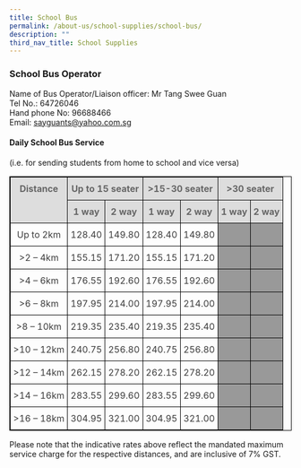 ```yaml
---
title: School Bus
permalink: /about-us/school-supplies/school-bus/
description: ""
third_nav_title: School Supplies
---
```

### School Bus Operator  


Name of Bus Operator/Liaison officer: Mr Tang Swee Guan <br>
Tel No.: 64726046  <br>
Hand phone No: 96688466  <br>
Email: [sayguants@yahoo.com.sg](mailto:sayguants@yahoo.com.sg)

#### Daily School Bus Service 

(i.e. for sending students from home to school and vice versa)

<style type="text/css">
.tg {
    border-color: black;
    border-style: solid;
    border-width: 1px;
    border-collapse: collapse;
    border-spacing: 0;
}
.tg td {
    overflow: hidden;
    padding: 10px 5px;
    word-break: normal;
}
.tg th {
    font-weight: normal;
    overflow: hidden;
    padding: 10px 5px;
    word-break: normal;
}
.tg .tg-a4yv {
    border-color: black;
    border-style: solid;
    border-width: 1px;
    background-color: #DDD;
    color: #666;
    font-weight: bold;
    text-align: center;
    vertical-align: top
}
.tg .tg-kw6s {
    border-color: black;
    border-style: solid;
    border-width: 1px;
    color: #3D3D3D;
    text-align: center;
    vertical-align: bottom
}
.tg .tg-x1qg {
    border-color: black;
    border-style: solid;
    border-width: 1px;
    background-color: #999;
    color: #3D3D3D;
    text-align: center;
    vertical-align: bottom
}
</style>
<table class="tg">
  <thead>
    <tr>
      <th class="tg-a4yv" rowspan="2">Distance</th>
      <th class="tg-a4yv" colspan="2">Up to 15 seater</th>
      <th class="tg-a4yv" colspan="2">&gt;15-30 seater</th>
      <th class="tg-a4yv" colspan="2">&gt;30 seater</th>
    </tr>
    <tr>
      <th class="tg-a4yv">1 way</th>
      <th class="tg-a4yv">2 way</th>
      <th class="tg-a4yv">1 way</th>
      <th class="tg-a4yv">2 way</th>
      <th class="tg-a4yv">1 way</th>
      <th class="tg-a4yv">2 way</th>
    </tr>
  </thead>
  <tbody>
    <tr>
      <td class="tg-kw6s">Up to 2km</td>
      <td class="tg-kw6s">128.40</td>
      <td class="tg-kw6s">149.80</td>
      <td class="tg-kw6s">128.40</td>
      <td class="tg-kw6s">149.80</td>
      <td class="tg-x1qg"></td>
      <td class="tg-x1qg"></td>
    </tr>
    <tr>
      <td class="tg-kw6s">&gt;2 – 4km</td>
      <td class="tg-kw6s">155.15</td>
      <td class="tg-kw6s">171.20</td>
      <td class="tg-kw6s">155.15</td>
      <td class="tg-kw6s">171.20</td>
      <td class="tg-x1qg"></td>
      <td class="tg-x1qg"></td>
    </tr>
    <tr>
      <td class="tg-kw6s">&gt;4 – 6km</td>
      <td class="tg-kw6s">176.55</td>
      <td class="tg-kw6s">192.60</td>
      <td class="tg-kw6s">176.55</td>
      <td class="tg-kw6s">192.60</td>
      <td class="tg-x1qg"></td>
      <td class="tg-x1qg"></td>
    </tr>
    <tr>
      <td class="tg-kw6s">&gt;6 – 8km</td>
      <td class="tg-kw6s">197.95</td>
      <td class="tg-kw6s">214.00</td>
      <td class="tg-kw6s">197.95</td>
      <td class="tg-kw6s">214.00</td>
      <td class="tg-x1qg"></td>
      <td class="tg-x1qg"></td>
    </tr>
    <tr>
      <td class="tg-kw6s">&gt;8 – 10km</td>
      <td class="tg-kw6s">219.35</td>
      <td class="tg-kw6s">235.40</td>
      <td class="tg-kw6s">219.35</td>
      <td class="tg-kw6s">235.40</td>
      <td class="tg-x1qg"></td>
      <td class="tg-x1qg"></td>
    </tr>
    <tr>
      <td class="tg-kw6s">&gt;10 – 12km</td>
      <td class="tg-kw6s">240.75</td>
      <td class="tg-kw6s">256.80</td>
      <td class="tg-kw6s"> 240.75</td>
      <td class="tg-kw6s">256.80</td>
      <td class="tg-x1qg"></td>
      <td class="tg-x1qg"></td>
    </tr>
    <tr>
      <td class="tg-kw6s">&gt;12 – 14km</td>
      <td class="tg-kw6s">262.15</td>
      <td class="tg-kw6s">278.20</td>
      <td class="tg-kw6s">262.15</td>
      <td class="tg-kw6s">278.20</td>
      <td class="tg-x1qg"></td>
      <td class="tg-x1qg"></td>
    </tr>
    <tr>
      <td class="tg-kw6s">&gt;14 – 16km</td>
      <td class="tg-kw6s">283.55</td>
      <td class="tg-kw6s">299.60</td>
      <td class="tg-kw6s">283.55</td>
      <td class="tg-kw6s">299.60</td>
      <td class="tg-x1qg"></td>
      <td class="tg-x1qg"></td>
    </tr>
    <tr>
      <td class="tg-kw6s">&gt;16 – 18km</td>
      <td class="tg-kw6s">304.95</td>
      <td class="tg-kw6s">321.00</td>
      <td class="tg-kw6s">304.95</td>
      <td class="tg-kw6s">321.00</td>
      <td class="tg-x1qg"></td>
      <td class="tg-x1qg"></td>
    </tr>
  </tbody>
</table>

Please note that the indicative rates above reflect the mandated maximum service charge for the respective distances, and are inclusive of 7% GST.